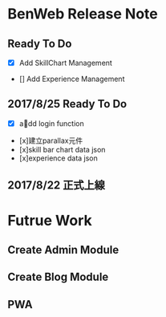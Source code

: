 # BenWeb Release Note
## Ready To Do
- [x] Add SkillChart Management
- [] Add Experience Management
## 2017/8/25 Ready To Do
- [X] add login function
- [x]建立parallax元件
- [x]skill bar chart data json 
- [x]experience data json 
## 2017/8/22 正式上線
# Futrue Work
## Create Admin Module
## Create Blog Module
## PWA
